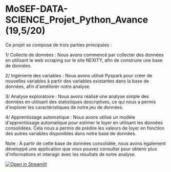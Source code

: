 # MoSEF-DATA-SCIENCE_Projet_Python_Avance (19,5/20)

Ce projet se compose de trois parties principales :

1/ Collecte de données : Nous avons commencé par collecter des données en utilisant le web scraping sur le site NEXITY, afin de construire une base de données.

2/ Ingénierie des variables : Nous avons utilisé Pyspark pour créer de nouvelles variables à partir des variables existantes dans la base de données, afin d'améliorer notre analyse.

3/ Analyse exploratoire : Nous avons réalisé une analyse simple des données en utilisant des statistiques descriptives, ce qui nous a permis d'explorer les caractéristiques de notre jeu de données.

4/ Apprentissage automatique : Nous avons utilisé un modèle d'apprentissage automatique pour estimer le loyer en utilisant les données consolidées. Cela nous a permis de prédire les valeurs de loyer en fonction des autres variables disponibles dans notre base de données.

Note : À partir de cette base de données consolidée, nous avons également développé une application que vous pouvez consulter pour obtenir plus d'informations et interagir avec les résultats de notre analyse.

[![Open in Streamlit](https://static.streamlit.io/badges/streamlit_badge_black_white.svg)](https://eunicekoffi-projetpython-app-wuniri.streamlit.app/)

